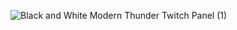 ![Black and White Modern Thunder Twitch Panel (1)](https://github.com/chloe0524/personal_testing/assets/127857895/5471c9a1-a85e-454a-a969-6964f7bc2a18)
